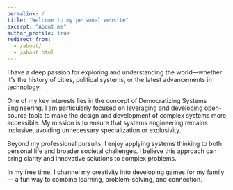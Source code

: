 ```yaml
---
permalink: /
title: "Welcome to my personal website"
excerpt: "About me"
author_profile: true
redirect_from:
  - /about/
  - /about.html
---
```


I have a deep passion for exploring and understanding the world—whether it's the history of cities, political systems, or the latest advancements in technology.

One of my key interests lies in the concept of Democratizing Systems Engineering. I am particularly focused on leveraging and developing open-source tools to make the design and development of complex systems more accessible. My mission is to ensure that systems engineering remains inclusive, avoiding unnecessary specialization or exclusivity.

Beyond my professional pursuits, I enjoy applying systems thinking to both personal life and broader societal challenges. I believe this approach can bring clarity and innovative solutions to complex problems.

In my free time, I channel my creativity into developing games for my family — a fun way to combine learning, problem-solving, and connection.